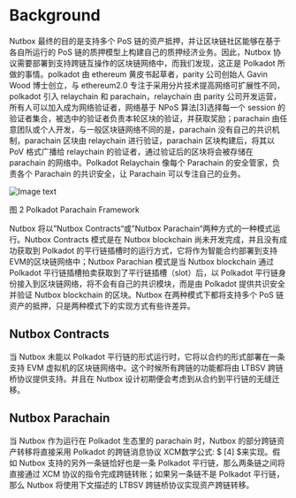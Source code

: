 # Background

Nutbox 最终的目的是支持多个 PoS 链的资产抵押，并让区块链社区能够在基于各自所运行的 PoS 链的质押模型上构建自己的质押经济业务。因此，Nutbox 协议需要部署到支持跨链互操作的区块链网络中，而我们发现，这正是 Polkadot 所做的事情。polkadot 由 ethereum 黄皮书起草者，parity 公司创始人 Gavin Wood 博士创立，与 ethereum2.0 专注于采用分片技术提高网络可扩展性不同，polkadot 引入 relaychain 和 parachain，relaychain 由 parity 公司开发运营，所有人可以加入成为网络验证者，网络基于 NPoS 算法[3]选择每一个 session 的验证者集合，被选中的验证者负责本轮区块的验证，并获取奖励；parachain 由任意团队或个人开发，与一般区块链网络不同的是，parachain 没有自己的共识机制，parachain 区块由 relaychain 进行验证，parachain 区块构建后，将其以 PoV 格式广播给 relaychain 的验证者，通过验证后的区块将会被存储在 parachain 的网络中。Polkadot Relaychain 像每个 Parachain 的安全管家，负责各个 Parachain 的共识安全，让 Parachain 可以专注自己的业务。

 ![Image text](http://wherein.mobi/wp-content/uploads/2021/03/parachain-framework.png)
 
 图 2 Polkadot Parachain Framework

Nutbox 将以”Nutbox Contracts“或”Nutbox Parachain“两种方式的一种模式运行。Nutbox Contracts 模式是在 Nutbox blockchain 尚未开发完成，并且没有成功获取到 Polkadot 的平行链插槽时的运行方式，它将作为智能合约部署到支持EVM的区块链网络中；Nutbox Parachian 模式是当 Nutbox blockchain 通过 Polkadot 平行链插槽拍卖获取到了平行链插槽（slot）后，以 Polkadot 平行链身份接入到区块链网络，将不会有自己的共识模块，而是由 Polkadot 提供共识安全并验证 Nutbox blockchain 的区块。Nutbox 在两种模式下都将支持多个 PoS 链资产的抵押，只是两种模式下的实现方式有些许差异。

## Nutbox Contracts

当 Nutbox 未能以 Polkadot 平行链的形式运行时，它将以合约的形式部署在一条支持 EVM 虚拟机的区块链网络中。这个时候所有跨链的功能都将由 LTBSV 跨链桥协议提供支持。并且在 Nutbox 设计初期便会考虑到从合约到平行链的无缝迁移。

## Nutbox Parachain

当 Nutbox 作为运行在 Polkadot 生态里的 parachain 时，Nutbox 的部分跨链资产转移将直接采用 Polkadot 的跨链消息协议 XCM数学公式: $ [4] $来实现。假如 Nutbox 支持的另外一条链恰好也是一条 Polkadot 平行链，那么两条链之间将直接通过 XCM 协议的指令完成跨链转账；如果另一条链不是 Polkadot 平行链，那么 Nutbox 将使用下文描述的 LTBSV 跨链桥协议实现资产跨链转移。


